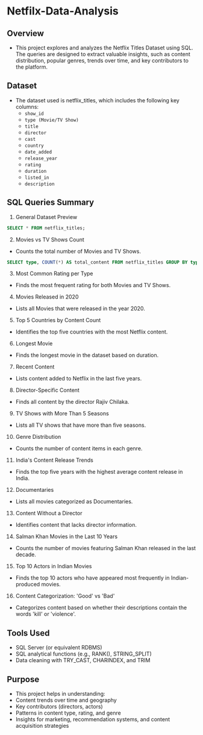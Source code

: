 # Netfilx-Data-Analysis

## Overview

- This project explores and analyzes the Netflix Titles Dataset using SQL. The queries are designed to extract valuable insights, such as content distribution, popular genres, trends over time, and key contributors to the platform.

## Dataset

- The dataset used is netflix_titles, which includes the following key columns:
  - `show_id`
  - `type (Movie/TV Show)`
  - `title`
  - `director`
  - `cast`
  - `country`
  - `date_added`
  - `release_year`
  - `rating`
  - `duration`
  - `listed_in`
  - `description`

## SQL Queries Summary

1. General Dataset Preview

```sql
SELECT * FROM netflix_titles;
```

2. Movies vs TV Shows Count

- Counts the total number of Movies and TV Shows.

```sql
SELECT type, COUNT(*) AS total_content FROM netflix_titles GROUP BY type;
```

3. Most Common Rating per Type
- Finds the most frequent rating for both Movies and TV Shows.

4. Movies Released in 2020
-  Lists all Movies that were released in the year 2020.

5. Top 5 Countries by Content Count
- Identifies the top five countries with the most Netflix content.

6. Longest Movie
- Finds the longest movie in the dataset based on duration.

7. Recent Content
- Lists content added to Netflix in the last five years.

8. Director-Specific Content
- Finds all content by the director Rajiv Chilaka.

9. TV Shows with More Than 5 Seasons
- Lists all TV shows that have more than five seasons.

10. Genre Distribution
- Counts the number of content items in each genre.

11. India's Content Release Trends
- Finds the top five years with the highest average content release in India.

12. Documentaries
- Lists all movies categorized as Documentaries.

13. Content Without a Director
- Identifies content that lacks director information.

14. Salman Khan Movies in the Last 10 Years
- Counts the number of movies featuring Salman Khan released in the last decade.

15. Top 10 Actors in Indian Movies
- Finds the top 10 actors who have appeared most frequently in Indian-produced movies.

16. Content Categorization: 'Good' vs 'Bad'
- Categorizes content based on whether their descriptions contain the words 'kill' or 'violence'.

## Tools Used

- SQL Server (or equivalent RDBMS)
- SQL analytical functions (e.g., RANK(), STRING_SPLIT)
- Data cleaning with TRY_CAST, CHARINDEX, and TRIM

## Purpose

- This project helps in understanding:
- Content trends over time and geography
- Key contributors (directors, actors)
- Patterns in content type, rating, and genre
- Insights for marketing, recommendation systems, and content acquisition strategies
